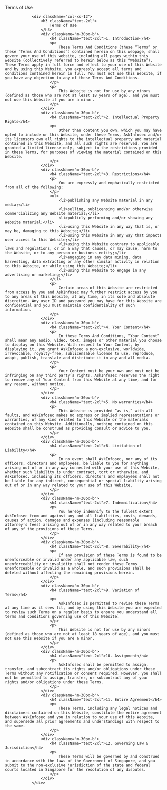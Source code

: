 Terms of Use

                <div className="col-xs-12">
                    <h3 className="text-2xl">
                        Terms of Use
                    </h3>
                    <div className="m-30px-b">
                        <h4 className="text-2xl">1. Introduction</h4>
                        <p>
                            These Terms And Conditions (these “Terms” or these “Terms And Conditions”) contained herein on this webpage, shall govern your use of this website, including all pages within this website (collectively referred to herein below as this “Website”). These Terms apply in full force and effect to your use of this Website and by using this Website, you expressly accept all terms and conditions contained herein in full. You must not use this Website, if you have any objection to any of these Terms And Conditions.
                        </p>
                        <p>
                            This Website is not for use by any minors (defined as those who are not at least 18 years of age), and you must not use this Website if you are a minor.
                        </p>
                    </div>
                    <div className="m-30px-b">
                        <h4 className="text-2xl">2. Intellectual Property Rights</h4>
                        <p>
                            Other than content you own, which you may have opted to include on this Website, under these Terms, AskInfosec and/or its licensors own all rights to the intellectual property and material contained in this Website, and all such rights are reserved. You are granted a limited license only, subject to the restrictions provided in these Terms, for purposes of viewing the material contained on this Website.
                        </p>
                    </div>
                    <div className="m-30px-b">
                        <h4 className="text-2xl">3. Restrictions</h4>
                        <p>
                            You are expressly and emphatically restricted from all of the following:
                        </p>
                        <ul>
                            <li>publishing any Website material in any media;</li>
                            <li>selling, sublicensing and/or otherwise commercializing any Website material;</li>
                            <li>publicly performing and/or showing any Website material;</li>
                            <li>using this Website in any way that is, or may be, damaging to this Website;</li>
                            <li>using this Website in any way that impacts user access to this Website;</li>
                            <li>using this Website contrary to applicable laws and regulations, or in a way that causes, or may cause, harm to the Website, or to any person or business entity;</li>
                            <li>engaging in any data mining, data harvesting, data extracting or any other similar activity in relation to this Website, or while using this Website;</li>
                            <li>using this Website to engage in any advertising or marketing;</li>
                        </ul>
                        <p>
                            Certain areas of this Website are restricted from access by you and AskInfosec may further restrict access by you to any areas of this Website, at any time, in its sole and absolute discretion. Any user ID and password you may have for this Website are confidential and you must maintain confidentiality of such information.
                        </p>
                    </div>
                    <div className="m-30px-b">
                        <h4 className="text-2xl">4. Your Content</h4>
                        <p>
                            In these Terms And Conditions, “Your Content” shall mean any audio, video, text, images or other material you choose to display on this Website. With respect to Your Content, by displaying it, you grant AskInfosec a non-exclusive, worldwide, irrevocable, royalty-free, sublicensable license to use, reproduce, adapt, publish, translate and distribute it in any and all media.
                        </p>
                        <p>
                            Your Content must be your own and must not be infringing on any third party’s rights. AskInfosec reserves the right to remove any of Your Content from this Website at any time, and for any reason, without notice.
                        </p>
                    </div>
                    <div className="m-30px-b">
                        <h4 className="text-2xl">5. No warranties</h4>
                        <p>
                            This Website is provided “as is,” with all faults, and AskInfosec makes no express or implied representations or warranties, of any kind related to this Website or the materials contained on this Website. Additionally, nothing contained on this Website shall be construed as providing consult or advice to you.
                        </p>
                    </div>
                    <div className="m-30px-b">
                        <h4 className="text-2xl">6. Limitation of Liability</h4>
                        <p>
                            In no event shall AskInfosec, nor any of its officers, directors and employees, be liable to you for anything arising out of or in any way connected with your use of this Website, whether such liability is under contract, tort or otherwise, and AskInfosec, including its officers, directors and employees shall not be liable for any indirect, consequential or special liability arising out of or in any way related to your use of this Website.
                        </p>
                    </div>
                    <div className="m-30px-b">
                        <h4 className="text-2xl">7. Indemnification</h4>
                        <p>
                            You hereby indemnify to the fullest extent AskInfosec from and against any and all liabilities, costs, demands, causes of action, damages and expenses (including reasonable attorney’s fees) arising out of or in any way related to your breach of any of the provisions of these Terms.
                        </p>
                    </div>
                    <div className="m-30px-b">
                        <h4 className="text-2xl">8. Severability</h4>
                        <p>
                            If any provision of these Terms is found to be unenforceable or invalid under any applicable law, such unenforceability or invalidity shall not render these Terms unenforceable or invalid as a whole, and such provisions shall be deleted without affecting the remaining provisions herein.
                        </p>
                    </div>
                    <div className="m-30px-b">
                        <h4 className="text-2xl">9. Variation of Terms</h4>
                        <p>
                            AskInfosec is permitted to revise these Terms at any time as it sees fit, and by using this Website you are expected to review such Terms on a regular basis to ensure you understand all terms and conditions governing use of this Website.
                        </p>
                        <p>
                            This Website is not for use by any minors (defined as those who are not at least 18 years of age), and you must not use this Website if you are a minor.
                        </p>
                    </div>
                    <div className="m-30px-b">
                        <h4 className="text-2xl">10. Assignment</h4>
                        <p>
                            AskInfosec shall be permitted to assign, transfer, and subcontract its rights and/or obligations under these Terms without any notification or consent required. However, you shall not be permitted to assign, transfer, or subcontract any of your rights and/or obligations under these Terms.
                        </p>
                    </div>
                    <div className="m-30px-b">
                        <h4 className="text-2xl">11. Entire Agreement</h4>
                        <p>
                            These Terms, including any legal notices and disclaimers contained on this Website, constitute the entire agreement between AskInfosec and you in relation to your use of this Website, and supersede all prior agreements and understandings with respect to the same.
                        </p>
                    </div>
                    <div className="m-30px-b">
                        <h4 className="text-2xl">12. Governing Law & Jurisdiction</h4>
                        <p>
                            These Terms will be governed by and construed in accordance with the laws of the Government of Singapore, and you submit to the non-exclusive jurisdiction of the state and federal courts located in Singapore for the resolution of any disputes.
                        </p>
                    </div>
                </div>
